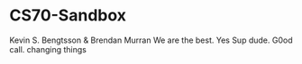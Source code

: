 # CS70-Sandbox
Kevin S. Bengtsson &amp; Brendan Murran
We are the best. Yes
Sup dude.
G0od call.
changing things